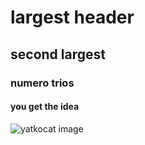 # largest header
## second largest
### numero trios
#### you get the idea

![yatkocat image](https://octodex.github.com/images/yaktocat.png)

